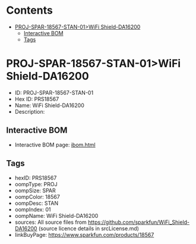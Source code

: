 



Contents
========

* [PROJ-SPAR-18567-STAN-01>WiFi Shield-DA16200](#proj-spar-18567-stan-01wifi-shield-da16200)
	* [Interactive BOM](#interactive-bom)
	* [Tags](#tags)

# PROJ-SPAR-18567-STAN-01>WiFi Shield-DA16200

- ID: PROJ-SPAR-18567-STAN-01
- Hex ID: PRS18567
- Name: WiFi Shield-DA16200
- Description: 

## Interactive BOM

- Interactive BOM page: [ibom.html](kicad/bom/ibom.html)

## Tags

- hexID: PRS18567
- oompType: PROJ
- oompSize: SPAR
- oompColor: 18567
- oompDesc: STAN
- oompIndex: 01
- oompName: WiFi Shield-DA16200
- sources: All source files from https://github.com/sparkfun/WiFi_Shield-DA16200 (source licence details in srcLicense.md)
- linkBuyPage: https://www.sparkfun.com/products/18567
